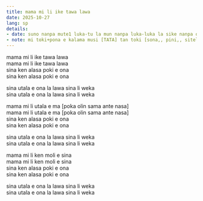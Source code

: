 ```yaml
---
title: mama mi li ike tawa lawa
date: 2025-10-27
lang: sp
details:
- date: suno nanpa mute1 luka-tu la mun nanpa luka-luka la sike nanpa owe mute1 mute1 wan
- note: mi toki+pona e kalama musi [TATA] tan toki [sona,, pini,, sitelen,,]
---
```


mama mi li ike tawa lawa  
mama mi li ike tawa lawa  
sina ken alasa poki e ona  
sina ken alasa poki e ona  

sina utala e ona la lawa sina li weka  
sina utala e ona la lawa sina li weka

mama mi li utala e ma [poka olin sama ante nasa]  
mama mi li utala e ma [poka olin sama ante nasa]  
sina ken alasa poki e ona  
sina ken alasa poki e ona  

sina utala e ona la lawa sina li weka  
sina utala e ona la lawa sina li weka

mama mi li ken moli e sina  
mama mi li ken moli e sina  
sina ken alasa poki e ona  
sina ken alasa poki e ona  

sina utala e ona la lawa sina li weka  
sina utala e ona la lawa sina li weka
